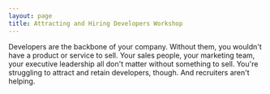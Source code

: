 ```yaml
---
layout: page
title: Attracting and Hiring Developers Workshop
---
```

Developers are the backbone of your company. Without them, you wouldn't have a product or service to sell. Your sales people, your marketing team, your executive leadership all don't matter without something to sell. You're struggling to attract and retain developers, though. And recruiters aren't helping.
